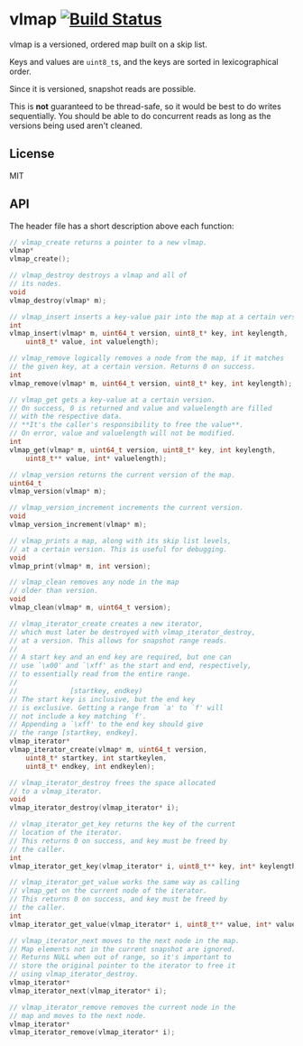 vlmap [![Build Status](https://drone.io/github.com/PreetamJinka/vlmap/status.png)](https://drone.io/github.com/PreetamJinka/vlmap/latest)
=====
vlmap is a versioned, ordered map built on a skip list.

Keys and values are `uint8_t`s, and the keys are sorted in lexicographical order.

Since it is versioned, snapshot reads are possible.

This is **not** guaranteed to be thread-safe, so it would be best to do writes sequentially.
You should be able to do concurrent reads as long as the versions being used aren't cleaned.

License
----
MIT

API
---
The header file has a short description above each function:
```c
// vlmap_create returns a pointer to a new vlmap.
vlmap*
vlmap_create();

// vlmap_destroy destroys a vlmap and all of
// its nodes.
void
vlmap_destroy(vlmap* m);

// vlmap_insert inserts a key-value pair into the map at a certain version.
int
vlmap_insert(vlmap* m, uint64_t version, uint8_t* key, int keylength,
	uint8_t* value, int valuelength);

// vlmap_remove logically removes a node from the map, if it matches
// the given key, at a certain version. Returns 0 on success.
int
vlmap_remove(vlmap* m, uint64_t version, uint8_t* key, int keylength);

// vlmap_get gets a key-value at a certain version.
// On success, 0 is returned and value and valuelength are filled
// with the respective data.
// **It's the caller's responsibility to free the value**.
// On error, value and valuelength will not be modified.
int
vlmap_get(vlmap* m, uint64_t version, uint8_t* key, int keylength,
	uint8_t** value, int* valuelength);

// vlmap_version returns the current version of the map.
uint64_t
vlmap_version(vlmap* m);

// vlmap_version_increment increments the current version.
void
vlmap_version_increment(vlmap* m);

// vlmap_prints a map, along with its skip list levels,
// at a certain version. This is useful for debugging.
void
vlmap_print(vlmap* m, int version);

// vlmap_clean removes any node in the map
// older than version.
void
vlmap_clean(vlmap* m, uint64_t version);

// vlmap_iterator_create creates a new iterator,
// which must later be destroyed with vlmap_iterator_destroy,
// at a version. This allows for snapshot range reads.
//
// A start key and an end key are required, but one can
// use `\x00' and `\xff' as the start and end, respectively,
// to essentially read from the entire range.
//
//             [startkey, endkey)
// The start key is inclusive, but the end key
// is exclusive. Getting a range from `a' to `f' will
// not include a key matching `f'.
// Appending a `\xff' to the end key should give
// the range [startkey, endkey].
vlmap_iterator*
vlmap_iterator_create(vlmap* m, uint64_t version,
	uint8_t* startkey, int startkeylen,
	uint8_t* endkey, int endkeylen);

// vlmap_iterator_destroy frees the space allocated
// to a vlmap_iterator.
void
vlmap_iterator_destroy(vlmap_iterator* i);

// vlmap_iterator_get_key returns the key of the current
// location of the iterator.
// This returns 0 on success, and key must be freed by
// the caller.
int
vlmap_iterator_get_key(vlmap_iterator* i, uint8_t** key, int* keylength);

// vlmap_iterator_get_value works the same way as calling
// vlmap_get on the current node of the iterator.
// This returns 0 on success, and key must be freed by
// the caller.
int
vlmap_iterator_get_value(vlmap_iterator* i, uint8_t** value, int* valuelength);

// vlmap_iterator_next moves to the next node in the map.
// Map elements not in the current snapshot are ignored.
// Returns NULL when out of range, so it's important to
// store the original pointer to the iterator to free it
// using vlmap_iterator_destroy.
vlmap_iterator*
vlmap_iterator_next(vlmap_iterator* i);

// vlmap_iterator_remove removes the current node in the
// map and moves to the next node.
vlmap_iterator*
vlmap_iterator_remove(vlmap_iterator* i);
```